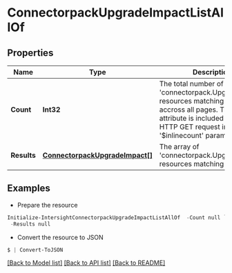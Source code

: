 # ConnectorpackUpgradeImpactListAllOf
## Properties

Name | Type | Description | Notes
------------ | ------------- | ------------- | -------------
**Count** | **Int32** | The total number of &#39;connectorpack.UpgradeImpact&#39; resources matching the request, accross all pages. The &#39;Count&#39; attribute is included when the HTTP GET request includes the &#39;$inlinecount&#39; parameter. | [optional] 
**Results** | [**ConnectorpackUpgradeImpact[]**](ConnectorpackUpgradeImpact.md) | The array of &#39;connectorpack.UpgradeImpact&#39; resources matching the request. | [optional] 

## Examples

- Prepare the resource
```powershell
Initialize-IntersightConnectorpackUpgradeImpactListAllOf  -Count null `
 -Results null
```

- Convert the resource to JSON
```powershell
$ | Convert-ToJSON
```

[[Back to Model list]](../README.md#documentation-for-models) [[Back to API list]](../README.md#documentation-for-api-endpoints) [[Back to README]](../README.md)


